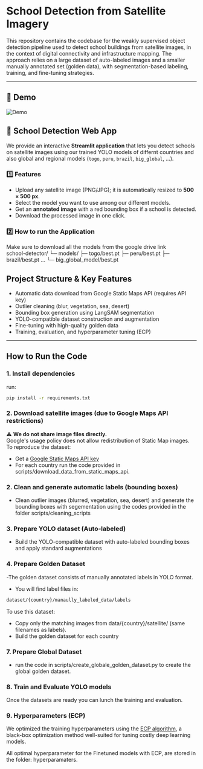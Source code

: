 # School Detection from Satellite Imagery

This repository contains the codebase for the weakly supervised object detection pipeline used to detect school buildings from satellite images, in the context of digital connectivity and infrastructure mapping. The approach relies on a large dataset of auto-labeled images and a smaller manually annotated set (golden data), with segmentation-based labeling, training, and fine-tuning strategies.

---
## 🎥 Demo
![Demo](demo.gif)

## 🏫 School Detection Web App

We provide an interactive **Streamlit application** that lets you detect schools on satellite images using our trained YOLO models of differnt countries and also global and regional models  (`togo`, `peru`, `brazil`, `big_global`, …).

### 1️⃣ Features
- Upload any satellite image (PNG/JPG); it is automatically resized to **500 × 500 px**.
- Select the model you want to use among our different models.
- Get an **annotated image** with a red bounding box if a school is detected.
- Download the processed image in one click.
### 2️⃣ How to run the Application 
Make sure to download all the models from the google drive link  
school-detector/
└─ models/
   ├─ togo/best.pt
   ├─ peru/best.pt
   ├─ brazil/best.pt
   ...
   └─ big_global_model/best.pt
  
##  Project Structure & Key Features

- Automatic data download from Google Static Maps API (requires API key)
- Outlier cleaning (blur, vegetation, sea, desert)
- Bounding box generation using LangSAM segmentation
- YOLO-compatible dataset construction and augmentation
- Fine-tuning with high-quality golden data
- Training, evaluation, and hyperparameter tuning (ECP)

---

##  How to Run the Code

### 1. Install dependencies

run:

```bash
pip install -r requirements.txt
```
### 2. Download satellite images (due to Google Maps API restrictions)

⚠️ **We do not share image files directly.**  
Google's usage policy does not allow redistribution of Static Map images.  
To reproduce the dataset:

- Get a [Google Static Maps API key](https://developers.google.com/maps/documentation/maps-static/get-api-key)
- For each country run the code provided in scripts/download_data_from_static_maps_api.

### 2. Clean and generate automatic labels (bounding boxes) 
- Clean outlier images (blurred, vegetation, sea, desert) and generate the bounding boxes with segementation using the codes provided in the folder scripts/cleaning_scripts
### 3. Prepare YOLO dataset (Auto-labeled)
 - Build the YOLO-compatible dataset with auto-labeled bounding boxes and apply standard augmentations
### 4. Prepare Golden Dataset
-The golden dataset consists of manually annotated labels in YOLO format.
- You will find label files in:

 ```bash
dataset/{country}/manaully_labeled_data/labels
```
To use this dataset:
- Copy only the matching images from data/{country}/satellite/ (same filenames as labels).
- Build the golden dataset for each country

### 7. Prepare Global Dataset
- run the code in scripts/create_globale_golden_dataset.py to create the global golden dataset.

### 8. Train and Evaluate YOLO models
Once the datasets are ready you can lunch the training and evaluation.
### 9. Hyperparameters (ECP)

We optimized the training hyperparameters using the [ECP algorithm](https://arxiv.org/abs/2502.04290), a black-box optimization method well-suited for tuning costly deep learning models.

All optimal hyperparameter for the Finetuned models with ECP, are stored in the folder: hyperparamaters.



